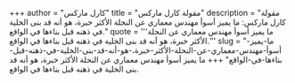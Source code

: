 +++
author = "كارل ماركس"
title = "مقولة كارل ماركس"
description = "مقولة كارل ماركس: ما يميز أسوأ مهندس معماري عن النحلة الأكثر خبرة، هو أنه قد بنى الخلية في ذهنه قبل بناءها في الواقع."
quote = '''ما يميز أسوأ مهندس معماري عن النحلة الأكثر خبرة، هو أنه قد بنى الخلية في ذهنه قبل بناءها في الواقع.'''
slug = "ما-يميز-أسوأ-مهندس-معماري-عن-النحلة-الأكثر-خبرة،-هو-أنه-قد-بنى-الخلية-في-ذهنه-قبل-بناءها-في-الواقع"
+++
ما يميز أسوأ مهندس معماري عن النحلة الأكثر خبرة، هو أنه قد بنى الخلية في ذهنه قبل بناءها في الواقع.
